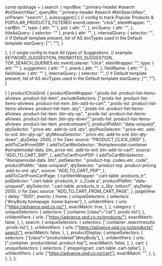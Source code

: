 const opdstage = {
  search: {
    inputBox: ".primary-header #search #txtSearchNav",
    queryBtn: ".primary-header #search #btnSearchNav",
    urlParam: "search",
  },
autosuggest:[
  {
    // config to track Popular Products & POPULAR_PRODUCTS_FILTERED
    eventListener: "click",
    elemWrapper: "",
    cartBtn: "",
    type: {
      attr: ""
    },
    pid: {
      attr: "",
    },
    srcQuery: {
      attr: "",
    },
    titleAsQuery: {
      selector: ""
    },
     prank:{
      attr: "",
    },
    internalQuery: {
      selector: "",
      // if Default template present, list of AS docTypes used in the Default template
      starQuery: ["", ""].
    }

   },
   {
    // single config to track All types of Suggestions. 
    // example: KEYWORD_SUGGESTION, PROMOTED_SUGGESTION, TOP_SEARCH_QUERIES etc
    eventListener: "click",
    elemWrapper: "",
    type: {
      attr: ""
    },
    suggestion: {
      attr: ""
    },
     prank:{
      attr: "",
    },
    fieldName: {
      attr: ""
    },
    fieldValue: {
      attr: ""
    },
    internalQuery: {
      selector: "",
      // if Default template present, list of AS docTypes used in the Default template
      starQuery: ["", ""].
    }

  }
]
  productClickGrid: {
    productElemWrapper: ".prods-list .product-list-items-allviews .product-list-item",
    excludeSelectors: [".prods-list .product-list-items-allviews .product-list-item .btn-add-to-cart", ".prods-list .product-list-items-allviews .product-list-item  .qty", ".prods-list .product-list-items-allviews .product-list-item  .btn-qty-up", ".prods-list .product-list-items-allviews .product-list-item .btn-qty-down",".prods-list .product-list-items-allviews .product-list-item .prodcompare"],
    productPidAttr: "data-uniqueid",
    qtySelector: ".price-etc .add-to-ord .qty",
    qtyPlusSelector: ".price-etc .add-to-ord .btn-qty-up",
    qtyMinusSelector: ".price-etc .add-to-ord .btn-qty-down",
    qtyDelay: 2000, // for 2sec
    source: "PRODUCT_CLICK_GRID"
  },
  addToCartFromSRP: {
    addToCartBtnSelector: "#simplemodal-container #simplemodal-data .btn,.price-etc .add-to-ord .btn-add-to-cart",
    source: "ADD_TO_CART_SRP",
  },
  addToCartFromPDP: {
    addToCartBtnSelector: "#simplemodal-data .btn",
    pidSelector: ".product-top .codes-etc .code",
    productPidAttr: "data-uniqueid",
    qtySelector: ".product-top .product-pricing .add-to-ord .qty",
    source: "ADD_TO_CART_PDP",
  },
  addToCartFromCartPage: {
    cartItemWrapper: ".cart-table .products_tr",
    pidSelector: ".cart-table .products_tr .c_Code a",
    productPidAttr: "data-uniqueid",
    qtySelector: ".cart-table .products_tr .c_Qty .txtbox1",
    qtyDelay: 2000, // for 2sec
    source: "ADD_TO_CART_FROM_CART_PAGE",
  },
  pageView: {
    delay: "1500",
    events: {
      home: {
        uniqueSelectors: {
          selectors: ['#myBody.homepage .home-banner'],
        },
        urlIdentifiers: {
          urls: ["https://advance.opd.co.nz/"],
          exactMatch: true,
        },
      },
      category: {
        uniqueSelectors: {
          selectors: ['.container [class*="cat"] .prods-list'],
        },
        urlIdentifiers: {
          urls: ["https://advance.opd.co.nz/products/"],
          exactMatch: false,
        },
      },
      search: {
        uniqueSelectors: {
          selectors: ['.container .searchresults .prods-list'],
        },
        urlIdentifiers: {
          urls: ["https://advance.opd.co.nz/products?search"],
          exactMatch: false,
        },
      },
      productDisplay: {
        uniqueSelectors: {
          selectors: ['[class*="productdetail"]#myBody'],
        },
        urlIdentifiers: {
          urls: [".container .productdetail .product-top"],
          exactMatch: false,
        },
      },
      cart: {
        uniqueSelectors: {
          selectors: ['.shoppingcart .cart-table .cart-table'],
        },
        urlIdentifiers: {
          urls: ["https://advance.opd.co.nz/cart"],
          exactMatch: "",
        },
      },
    },
  },
};


